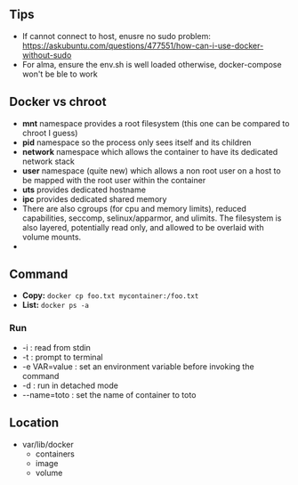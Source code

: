 
## Tips

* If cannot connect to host, enusre no sudo problem: https://askubuntu.com/questions/477551/how-can-i-use-docker-without-sudo
* For alma, ensure the env.sh is well loaded otherwise, docker-compose won't be ble to work

## Docker vs chroot

* __mnt__ namespace provides a root filesystem (this one can be compared to chroot I guess)
* __pid__ namespace so the process only sees itself and its children
* __network__ namespace which allows the container to have its dedicated network stack
* __user__ namespace (quite new) which allows a non root user on a host to be mapped with the root user within the container
* __uts__ provides dedicated hostname
* __ipc__ provides dedicated shared memory
* There are also cgroups (for cpu and memory limits), reduced capabilities, seccomp, selinux/apparmor, and ulimits. The filesystem is also layered, potentially read only, and allowed to be overlaid with volume mounts. 
* 


## Command

* __Copy:__ `docker cp foo.txt mycontainer:/foo.txt`
* __List:__ `docker ps -a`

### Run

* -i : read from stdin
* -t : prompt to terminal
* -e VAR=value : set an environment variable before invoking the command
* -d : run in detached mode
* --name=toto : set the name of container to toto


## Location

* var/lib/docker
  * containers
  * image
  * volume
